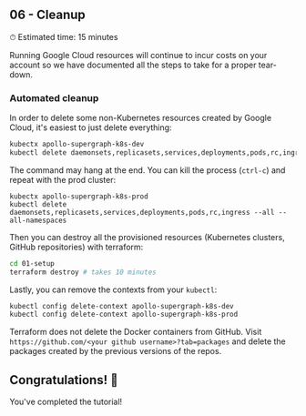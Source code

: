 ## 06 - Cleanup

⏱ Estimated time: 15 minutes

Running Google Cloud resources will continue to incur costs on your account so we have documented all the steps to take for a proper tear-down.

### Automated cleanup

In order to delete some non-Kubernetes resources created by Google Cloud, it's easiest to just delete everything:

```sh
kubectx apollo-supergraph-k8s-dev
kubectl delete daemonsets,replicasets,services,deployments,pods,rc,ingress --all --all-namespaces
```

The command may hang at the end. You can kill the process (`ctrl-c`) and repeat with the prod cluster:

```
kubectx apollo-supergraph-k8s-prod
kubectl delete daemonsets,replicasets,services,deployments,pods,rc,ingress --all --all-namespaces
```

Then you can destroy all the provisioned resources (Kubernetes clusters, GitHub repositories) with terraform:

```sh
cd 01-setup
terraform destroy # takes 10 minutes
```

Lastly, you can remove the contexts from your `kubectl`:

```sh
kubectl config delete-context apollo-supergraph-k8s-dev
kubectl config delete-context apollo-supergraph-k8s-prod
```

Terraform does not delete the Docker containers from GitHub. Visit `https://github.com/<your github username>?tab=packages` and delete the packages created by the previous versions of the repos.

## Congratulations! 🎉

You've completed the tutorial!
